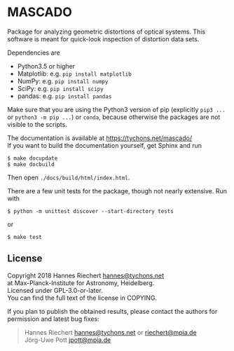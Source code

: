 
# MASCADO

Package for analyzing geometric distortions of optical systems.  This
software is meant for quick-look inspection of distortion data sets.

Dependencies are

  - Python3.5 or higher
  - Matplotlib: e.g. `pip install matplotlib`
  - NumPy: e.g. `pip install numpy`
  - SciPy: e.g. `pip install scipy`
  - pandas: e.g. `pip install pandas`

Make sure that you are using the Python3 version of pip (explicitly
`pip3 ...` or `python3 -m pip ...`) or `conda`, because otherwise the
packages are not visible to the scripts.

The documentation is available at https://tychons.net/mascado/  
If you want to build the documentation yourself, get Sphinx and run

    $ make docupdate
    $ make docbuild

Then open `./docs/build/html/index.html`.

There are a few unit tests for the package, though not nearly
extensive.  Run with

    $ python -m unittest discover --start-directory tests

or

    $ make test


## License

Copyright 2018 Hannes Riechert <hannes@tychons.net>  
at Max-Planck-Institute for Astronomy, Heidelberg.  
Licensed under GPL-3.0-or-later.  
You can find the full text of the license in COPYING.

If you plan to publish the obtained results, please contact the
authors for permission and latest bug fixes:

> Hannes Riechert <hannes@tychons.net> or <riechert@mpia.de>  
> Jörg-Uwe Pott <jpott@mpia.de>
